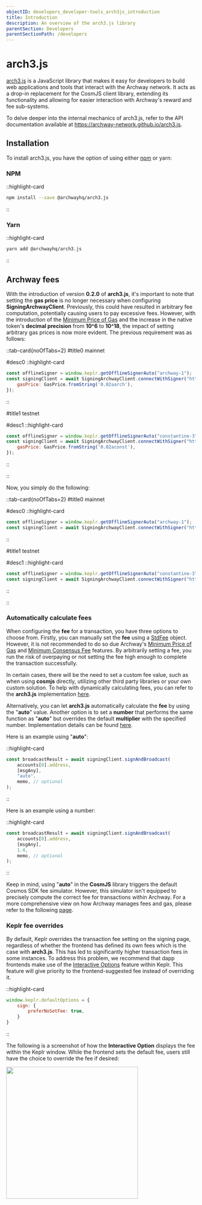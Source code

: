 ```yaml
---
objectID: developers_developer-tools_arch3js_introduction
title: Introduction
description: An overview of the arch3.js library
parentSection: Developers
parentSectionPath: /developers
---
```


# arch3.js

<a href="https://www.npmjs.com/package/@archwayhq/arch3.js" target="_blank">arch3.js</a> is a JavaScript library that makes it easy for developers to build web applications and tools that interact with the Archway network. It acts as a drop-in replacement for the CosmJS client library, extending its functionality and allowing for easier interaction with Archway's reward and fee sub-systems.

To delve deeper into the internal mechanics of arch3.js, refer to the API documentation available at <a href="https://archway-network.github.io/arch3.js" target="_blank">https://archway-network.github.io/arch3.js</a>.

## Installation

To install arch3.js, you have the option of using either <a href="https://www.npmjs.com/package/@archwayhq/arch3.js" target="_blank">npm</a> or yarn:

### NPM

::highlight-card

```bash
npm install --save @archwayhq/arch3.js
```

::

### Yarn

::highlight-card

```bash
yarn add @archwayhq/arch3.js
```

::

## Archway fees

With the introduction of version **0.2.0** of **arch3.js**, it's important to note that setting the **gas price** is no longer necessary when configuring **SigningArchwayClient**. Previously, this could have resulted in arbitrary fee computation, potentially causing users to pay excessive fees. However, with the introduction of the <a href="https://github.com/archway-network/archway/blob/main/docs/adr/ADR-005-minimum-price-of-gas.md" target="_blank">Minimum Price of Gas</a> and the increase in the native token's **decimal precision** from **10^6** to **10^18**, the impact of setting arbitrary gas prices is now more evident. The previous requirement was as follows:







::tab-card{noOfTabs=2}
#title0
mainnet

#desc0
::highlight-card

```javascript
const offlineSigner = window.keplr.getOfflineSignerAuto("archway-1");
const signingClient = await SigningArchwayClient.connectWithSigner("https://rpc.mainnet.archway.io", offlineSigner, {
    gasPrice: GasPrice.fromString('0.02aarch'),
});
```


::

#title1
testnet

#desc1
::highlight-card

```javascript
const offlineSigner = window.keplr.getOfflineSignerAuto("constantine-3");
const signingClient = await SigningArchwayClient.connectWithSigner("https://rpc.constantine.archway.io", offlineSigner, {
    gasPrice: GasPrice.fromString('0.02aconst'),
});
```


::

::




Now, you simply do the following:



::tab-card{noOfTabs=2}
#title0
mainnet

#desc0
::highlight-card
```javascript
const offlineSigner = window.keplr.getOfflineSignerAuto("archway-1");
const signingClient = await SigningArchwayClient.connectWithSigner("https://rpc.mainnet.archway.io", offlineSigner);
```


::

#title1
testnet

#desc1
::highlight-card
```javascript
const offlineSigner = window.keplr.getOfflineSignerAuto("constantine-3");
const signingClient = await SigningArchwayClient.connectWithSigner("https://rpc.constantine.archway.io", offlineSigner);
```


::

::


### Automatically calculate fees

When configuring the **fee** for a transaction, you have three options to choose from. Firstly, you can manually set the **fee** using a <a href="https://github.com/cosmos/cosmjs/blob/main/packages/amino/src/signdoc.ts#L12" target="_blank">StdFee</a> object. However, it is not recommended to do so due Archway's [Minimum Price of Gas](https://github.com/archway-network/archway/blob/main/docs/adr/ADR-005-minimum-price-of-gas.md) and [Minimum Consensus Fee](https://github.com/archway-network/archway/blob/main/docs/adr/ADR-003-minimum-consensus-fee.md) features. By arbitrarily setting a fee, you run the risk of overpaying or not setting the fee high enough to complete the transaction successfully.

In certain cases, there will be the need to set a custom fee value, such as when using **cosmjs** directly, utilizing other third party libraries or your own custom solution. To help with dynamically calculating fees, you can refer to the **arch3.js** implementation [here](https://github.com/archway-network/arch3.js/blob/v0.2.0/packages/arch3-core/src/signingarchwayclient.ts#L344).

Alternatively, you can let **arch3.js** automatically calculate the **fee** by using the "**auto**" value. Another option is to set a **number** that performs the same function as "**auto**" but overrides the default **multiplier** with the specified number. Implementation details can be found [here](https://github.com/archway-network/arch3.js/blob/v0.2.0/packages/arch3-core/src/signingarchwayclient.ts#L332). 

Here is an example using "**auto**":

::highlight-card

```javascript
const broadcastResult = await signingClient.signAndBroadcast(
    accounts[0].address,
    [msgAny],
    "auto",
    memo, // optional
);
```

::

Here is an example using a number:

::highlight-card

```javascript
const broadcastResult = await signingClient.signAndBroadcast(
    accounts[0].address,
    [msgAny],
    1.4,
    memo, // optional
);
```

::

Keep in mind, using "**auto**" in the **CosmJS** library triggers the default Cosmos SDK fee simulator. However, this simulator isn't equipped to precisely compute the correct fee for transactions within Archway. For a more comprehensive view on how Archway manages fees and gas, please refer to the following [page](/developers/getting-started/understanding-gas-fees).

### Keplr fee overrides

By default, Keplr overrides the transaction fee setting on the signing page, regardless of whether the frontend has defined its own fees which is the case with **arch3.js**. This has led to significantly higher transaction fees in some instances. To address this problem, we recommend that dapp frontends make use of the [Interactive Options](https://docs.keplr.app/api/#interaction-options) feature within Keplr. This feature will give priority to the frontend-suggested fee instead of overriding it.

::highlight-card

```javascript
window.keplr.defaultOptions = {
    sign: {
        preferNoSetFee: true,
    }
}
```

::

The following is a screenshot of how the **Interactive Option** displays the fee within the Keplr window. While the frontend sets the default fee, users still have the choice to override the fee if desired:

<img src="/images/docs/keplr-05.png" width="350">

